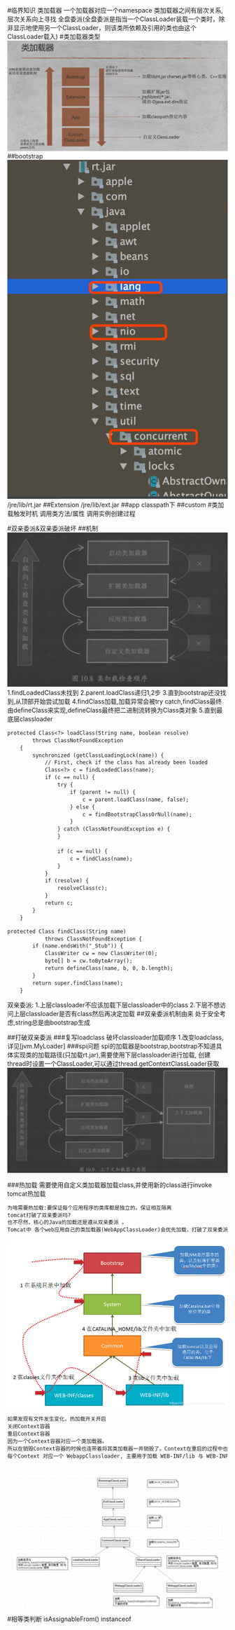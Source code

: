 #临界知识
类加载器
一个加载器对应一个namespace
类加载器之间有层次关系,层次关系向上寻找
全盘委派(全盘委派是指当一个ClassLoader装载一个类时，除非显示地使用另一个ClassLoader，则该类所依赖及引用的类也由这个ClassLoader载入)
#类加载器类型
![](.z_1_加载_类装载子系统_类加载器_class初始化_images/1e3af4bd.png)
##bootstrap
![](.z_1_加载_类装载子系统_类加载器_class初始化_images/87011aea.png)
/jre/lib/rt.jar
##Extension
/jre/lib/ext.jar
##app
classpath下
##custom
#类加载触发时机
调用类方法/属性
调用实例创建过程
  
#双亲委派&双亲委派破坏
##机制
![](.z_2_类加载器_images/4da7d2cd.png)
1.findLoadedClass未找到
2.parent.loadClass递归1,2步
3.直到bootstrap还没找到,从顶部开始尝试加载
4.findClass加载,加载异常会被try catch,findClass最终由defineClass来实现,defineClass最终把二进制流转换为Class类对象
5.直到最底层classloader

```asp
protected Class<?> loadClass(String name, boolean resolve)
        throws ClassNotFoundException
    {
        synchronized (getClassLoadingLock(name)) {
            // First, check if the class has already been loaded
            Class<?> c = findLoadedClass(name);
            if (c == null) {
                try {
                    if (parent != null) {
                        c = parent.loadClass(name, false);
                    } else {
                        c = findBootstrapClassOrNull(name);
                    }
                } catch (ClassNotFoundException e) {
                }

                if (c == null) {
                    c = findClass(name);
                }
            }
            if (resolve) {
                resolveClass(c);
            }
            return c;
        }
    }
```
```asp
protected Class findClass(String name)
            throws ClassNotFoundException {
        if (name.endsWith("_Stub")) {
            ClassWriter cw = new ClassWriter(0);
            byte[] b = cw.toByteArray();
            return defineClass(name, b, 0, b.length);
        }
        return super.findClass(name);
    }
```
双亲委派:
1.上层classloader不应该加载下层classloader中的class
2.下层不想访问上层classloader是否有class然后再决定加载
##双亲委派机制由来
处于安全考虑,string总是由bootstrap生成

##打破双亲委派
###复写loadclass
破坏classloader加载顺序
1.改变loadclass,详见[jvm.MyLoader]
###spi问题
spi的加载器是bootstrap,bootstrap不知道具体实现类的加载路径(只加载rt.jar),需要使用下层classloader进行加载,
创建thread时设置一个ClassLoader,可以通过thread.getContextClassLoader获取
![](.z_2_类加载器_images/68537468.png)

###热加载
需要使用自定义类加载器加载class,并使用新的class进行invoke
tomcat热加载
```asp
为啥需要热加载:要保证每个应用程序的类库都是独立的，保证相互隔离 
tomcat打破了双亲委派吗?
也不尽然，核心的Java的加载还是遵从双亲委派 。
Tomcat中 各个web应用自己的类加载器(WebAppClassLoader)会优先加载，打破了双亲委派机制。加载不到时再交给commonClassLoader走双亲委托 .

```
![](.z_1_加载_04_类加载器_加载器类型_双亲委派_images/cda4e831.png)
```asp
如果发现有文件发生变化，热加载开关开启
关闭Context容器
重启Context容器
因为一个Context容器对应一个类加载器。
所以在销毁Context容器的时候也连带着将其类加载器一并销毁了。Context在重启的过程中也会创建新的类加载器来加载我们新建的文件
每个Context 对应一个 WebappClassloader, 主要用于加载 WEB-INF/lib 与 WEB-INF/classes 下面的资源
```
![](.z_1_加载_04_类加载器_加载器类型_双亲委派_images/03f05dfd.png)
[](https://www.jianshu.com/p/269f60fa481e)
[](https://juejin.cn/post/6844903887648849928)
[](https://blog.csdn.net/yangshangwei/article/details/106536300)
#相等类判断
isAssignableFrom()
instanceof
